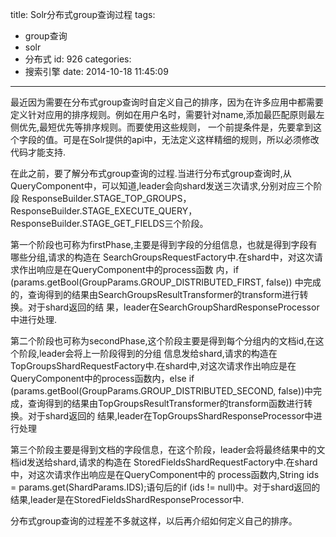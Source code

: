 title: Solr分布式group查询过程
tags:
  - group查询
  - solr
  - 分布式
id: 926
categories:
  - 搜索引擎
date: 2014-10-18 11:45:09
---

最近因为需要在分布式group查询时自定义自己的排序，因为在许多应用中都需要定义针对应用的排序规则。例如在用户名时，需要针对name,添加最匹配原则最左侧优先,最短优先等排序规则。而要使用这些规则， 一个前提条件是，先要拿到这个字段的值。可是在Solr提供的api中，无法定义这样精细的规则，所以必须修改代码才能支持.

在此之前，要了解分布式group查询的过程.当进行分布式group查询时,从QueryComponent中，可以知道,leader会向shard发送三次请求,分别对应三个阶段 ResponseBuilder.STAGE_TOP_GROUPS，ResponseBuilder.STAGE_EXECUTE_QUERY，ResponseBuilder.STAGE_GET_FIELDS三个阶段。

第一个阶段也可称为firstPhase,主要是得到字段的分组信息，也就是得到字段有哪些分组,请求的构造在 SearchGroupsRequestFactory中.在shard中，对这次请求作出响应是在QueryComponent中的process函数 内，if (params.getBool(GroupParams.GROUP_DISTRIBUTED_FIRST, false)) 中完成的，查询得到的结果由SearchGroupsResultTransformer的transform进行转换。对于shard返回的结 果，leader在SearchGroupShardResponseProcessor中进行处理.

第二个阶段也可称为secondPhase,这个阶段主要是得到每个分组内的文档id,在这个阶段,leader会将上一阶段得到的分组 信息发给shard,请求的构造在TopGroupsShardRequestFactory中.在shard中,对这次请求作出响应是在 QueryComponent中的process函数内，else if (params.getBool(GroupParams.GROUP_DISTRIBUTED_SECOND, false))中完成，查询得到的结果由TopGroupsResultTransformer的transform函数进行转换。对于shard返回的 结果,leader在TopGroupsShardResponseProcessor中进行处理

第三个阶段主要是得到文档的字段信息，在这个阶段，leader会将最终结果中的文档id发送给shard,请求的构造在 StoredFieldsShardRequestFactory中.在shard中，对这次请求作出响应是在QueryComponent中的 process函数内,String ids = params.get(ShardParams.IDS);语句后的if (ids != null)中。对于shard返回的结果,leader是在StoredFieldsShardResponseProcessor中. 

分布式group查询的过程差不多就这样，以后再介绍如何定义自己的排序。